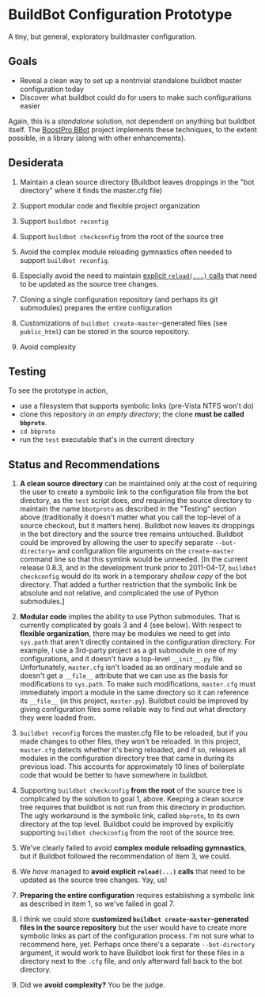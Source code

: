BuildBot Configuration Prototype
================================ 

A tiny, but general, exploratory buildmaster configuration.

Goals
-----

* Reveal a clean way to set up a nontrivial standalone buildbot master configuration today
* Discover what buildbot could do for users to make such configurations easier

Again, this is a *standalone* solution, not dependent on anything but
buildbot itself.  The [BoostPro BBot](http://github.com/boostpro/bbot)
project implements these techniques, to the extent possible, in a
library (along with other enhancements).

Desiderata
----------

1. Maintain a clean source directory (Buildbot leaves droppings in the
   "bot directory" where it finds the master.cfg file)
   
2. Support modular code and flexible project organization

3. Support `buildbot reconfig` 

4. Support `buildbot checkconfig` from the root of the source tree

5. Avoid the complex module reloading gymnastics often needed to support `buildbot reconfig`.

6. Especially avoid the need to maintain
   [explicit `reload(...)` calls](https://github.com/buildbot/metabbotcfg/blob/512d4c5a970e91f96ea4fcd7c519e3866d383698/master.cfg#L3)
   that need to be updated as the source tree changes.
   
7. Cloning a single configuration repository (and perhaps its
   git submodules) prepares the entire configuration
   
8. Customizations of `buildbot create-master`-generated files (see
   `public_html`) can be stored in the source repository.

9. Avoid complexity

Testing
-------

To see the prototype in action, 

* use a filesystem that supports symbolic links (pre-Vista NTFS won't do)
* clone this repository *in an empty directory*; the clone **must be called `bbproto`**.
* `cd bbproto`
* run the `test` executable that's in the current directory
   
Status and Recommendations
--------------------------

1. **A clean source directory** can be maintained only at the cost of
   requiring the user to create a symbolic link to the configuration
   file from the bot directory, as the `test` script does, *and*
   requiring the source directory to maintain the name `bbotproto` as
   described in the "Testing" section above (traditionally it doesn't
   matter what you call the top-level of a source checkout, but it
   matters here). Buildbot now leaves its droppings in the bot directory
   and the source tree remains untouched.  Buildbot could be improved
   by allowing the user to specify separate `--bot-directory=` and
   configuration file arguments on the `create-master` command line so
   that this symlink would be unneeded.
   [In the current release 0.8.3, and in the development trunk prior to
   2011-04-17, `buildbot checkconfig` would do its work in a temporary
   *shallow copy* of the bot directory.  That added a further
   restriction that the symbolic link be absolute and not relative,
   and complicated the use of Python submodules.]

2. **Modular code** implies the ability to use Python submodules.
   That is currently complicated by goals 3 and 4 (see below).  With
   respect to **flexible organization**, there may be modules we need
   to get into `sys.path` that aren't directly contained in the
   configuration directory.  For example, I use a 3rd-party project as
   a git submodule in one of my configurations, and it doesn't have a
   top-level `__init__.py` file.  Unfortunately, `master.cfg` isn't
   loaded as an ordinary module and so doesn't get a `__file__`
   attribute that we can use as the basis for modifications to
   `sys.path`.  To make such modifications, `master.cfg` must
   immediately import a module in the same directory so it can
   reference its `__file__` (in this project, `master.py`).  Buildbot
   could be improved by giving configuration files some reliable way
   to find out what directory they were loaded from.

3. `buildbot reconfig` forces the master.cfg file to be reloaded,
   but if you made changes to other files, they won't be reloaded.  In
   this project, `master.cfg` detects whether it's being reloaded, and
   if so, releases all modules in the configuration directory tree
   that came in during its previous load.  This accounts for
   approximately 10 lines of boilerplate code that would be better to
   have somewhere in buildbot.

4. Supporting `buildbot checkconfig` **from the root** of the source tree
   is complicated by the solution to goal 1, above.  Keeping a clean
   source tree requires that buildbot is not run from this directory
   in production.  The ugly workaround is the symbolic link, called
   `bbproto`, to its own directory at the top level.  Buildbot could
   be improved by explicitly supporting `buildbot checkconfig` from
   the root of the source tree.

5. We've clearly failed to avoid **complex module reloading
   gymnastics**, but if Buildbot followed the recommendation of item 3,
   we could.

6. We *have* managed to **avoid explicit `reload(...)` calls** that
   need to be updated as the source tree changes.  Yay, us!
   
7. **Preparing the entire configuration** requires establishing a symbolic
   link as described in item 1, so we've failed in goal 7.
   
8. I think we could store **customized `buildbot
   create-master`-generated files in the source repository** but the
   user would have to create more symbolic links as part of the
   configuration process.  I'm not sure what to recommend here, yet.
   Perhaps once there's a separate `--bot-directory` argument, it
   would work to have Buildbot look first for these files in a
   directory next to the `.cfg` file, and only afterward fall back to
   the bot directory.

9. Did we **avoid complexity?** You be the judge.


